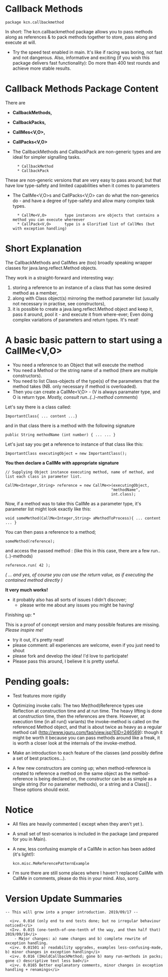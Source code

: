 # Callback Methods
    package kcn.callbackmethod



In short:
The kcn.callbackmethod package allows you to pass methods along as references & to pack methods together to store, pass along and execute at will.

* Try the speed test enabled in main. It's like if racing was boring, not fast and not dangerous. Also, informative and exciting (if you wish this package delivers fast functionality): Do more than 400 test rounds and achieve more stable results.

# Callback Methods Package Content

There are <b>
  * CallbackMethods,
  * CallbackPacks,
  * CallMes<V,O>,
  * CallPacks<V,O> </b>

* The CallbackMethods and CallbackPack are non-generic types and are ideal for simpler signalling tasks.

        * CallbackMethod   
        * CallbackPack        
    
These are non-generic versions that are very easy to pass around;
but that have low type-safety and limited capabilities when it comes to parameters

* The CallMe<V,O>s and CallPacks<V,O> can do what the non-generics do - and have a degree of type-safety and allow many complex task types.

        * CallMe<V,O>        type instances are objects that contains a method you can execute whereever
        * CallPack<V,O>      type is a Glorified list of CallMes (but with exception handling)



# Short Explanation
The CallbackMethods and CallMes are (too) broadly speaking
wrapper classes for java.lang.reflect.Method objects.

They work in a straight-forward and interesting way:
  1) storing a reference to an instance of a class that
has some desired method as a member, 
  2) along with Class object(s) mirroring the 
method parameter list (usually not necessary in practise, see constructors),
  3) it is possible to create a java.lang.reflect.Method object 
and keep it, pass it around, pool it - and execute it from where-ever;
Even doing complex variations of parameters and return types. It's neat!

# A basic basic pattern to start using a CallMe<V,O>

* You need a reference to an Object that will execute the method 
* You need a Method or the string name of a method (there are multiple constructors).
* You need to list Class-objects of the type(s) of the parameters that the method takes (NB. only necessary if method is overloaded).
* Then you can create a CallMe<V,O> - (V is always paramater type, and O is return type. <i>Mostly, consult run..(..)-method comments</i>) 

Let's say there is a class called: 

    ImportantClass{ ... content ...}

and in that class there is a method with the following signature

    public String methodName (int number) { ... ... }


Let's just say you get a reference to instance of that class like this:

    ImportantClass executingObject = new ImportantClass();


<b>You then declare a CallMe with appropriate signature </b>

    // Supplying Object instance executing method, name of method, and list each class in parameter list.
    
    CallMe<Integer,String> reference = new CallMe<>(executingObject,  
                                                   "methodName",           
                                                   int.class);                                                       

Now, if a method was to take this CallMe as a parameter type, it's parameter list might look exactly like this:

    void someMethod(CallMe<Integer,String> aMethodToProcess){ ... content ... } 
 
You can then pass a reference to a method;

    someMethod(reference);

and access the passed method : (like this in this case, there are a few run..(..)-methods)

    reference.run( 42 );

<i>( ... and yes, of course you can use the return value, as if executing the contained method directly )</i>


<B>It very much works!</B>
- it probably also has all sorts of issues I didn't discover; 
  * please write me about any issues you might be having!

Finishing up: 
  * 


This is a proof of concept version and many possible features are missing. <i> Please inspire me! </i>

* try it out, it's pretty neat!
* please comment: all experiences are welcome, even if you just need to shout
* please fork and develop the idea! I'd love to participate!
* Please pass this around, I believe it is pretty useful.

# Pending goals:
* Test features more rigidly
* Optimizing invoke calls: The two Me(thod)Reference types use Reflection at construction time and at run time. The heavy lifting is done at construction time, then the references are there. However, at execution time (in all run() variants) the invoke-method is called on the referenced Method object, and that is about twice as heavy as a regular method call (http://www.jguru.com/faq/view.jsp?EID=246569): though it might be worth it because you can pass methods around like a freak, it is worth a closer look at the internals of the invoke-method.

* Make an introduction to each feature of the classes (and possibly define a set of best practices...).

* A few new constructors are coming up; when method-reference is created to reference a method on the same object as the method-reference is being declared on, the constructor can be as simple as a single string (for no parameter methods), or a string and a Class[] . These options should exist.



# Notice
* All files are heavily commented ( except when they aren't yet ).
* A small set of test-scenarios is included in the package (and prepared for you in Main).

* A new, less confusing example of a CallMe in action has been added (it's light!):

      kcn.misc.MeReferencePatternExample           


* I'm sure there are still some places where I haven't replaced CallMe with CallMe in comments, please do this in your mind. Also, sorry.

# Version Update Summaries
    -- This will grow into a proper introduction. 2019/09/17 --
    
      <i>v. 0.01d (only end to end tests done; but no irregular behaviour noticed)</i>
      <I>v. 0.015 (one-tenth-of-one-tenth of the way, and then half that) 2019/09/18</i>
        - Major changes: a) name changes and b) complete rewrite of exception handling.
      <i>v. 0.01501 a) readability upgrades, examples less-confusing-made, b) minor changes in exception handling</i>
      <i>v. 0.016 (IHoldCallbackMethod; gone b) many run-methods in packs; gone c) descriptive text less bad</i>     
      <i>v. 0.0165 Better explanatory comments, minor changes in exception handling + renamings</i> 
